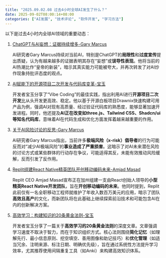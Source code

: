 ```yaml
---
title: "2025.09.02.08 过去4小时全球AI发生了什么？"
date: 2025-09-02T08:00:14+08:00
categories: ["AI发展", "技术评论", "软件开发", "学习方法"]
---
```


以下是过去4小时内全球AI领域的重要动态：

1.  [ChatGPT与AI妄想：证据持续增多-Gary Marcus](https://x.com/GaryMarcus/status/1962656076467445924)

    AI研究者Gary Marcus持续对当前AI，特别是ChatGPT的**局限性**和**过度宣传**提出质疑，认为有越来越多的证据表明其存在“妄想”或**误导性表现**。他将当前的AI热潮比作“皇帝的新装”，暗示其真实能力可能被夸大，并再次转发了对AI炒作现象持批评态度的观点。

2.  [AI赋能下的开源项目二次开发与代码库变革-宝玉](https://x.com/dotey/status/1962646727858495940)

    开发者宝玉分享了“Vibe Coding”的最佳实践，指出利用AI进行**开源项目二次开发**比从头开发更高效、稳定。他以基于开源白板项目Drawnix快速构建可用产品为例，强调AI对现有高质量、经过验证代码库的熟悉度，能够显著加速开发进程。同时，他还提及**AI正在改变如three.js、Tailwind CSS、Shadcn/ui等知名代码库**，意味着AI在代码生成和优化方面发挥着越来越重要的作用。

3.  [关于AI风险讨论的反思-Gary Marcus](https://x.com/GaryMarcus/status/1962612225472111070)

    AI研究者Gary Marcus指出，当前许多**极端风险（x-risk）倡导者**的行为可能反而对“减少AI极端风险”的**事业造成了严重损害**。这暗示了对AI未来潜在风险的讨论方式或某些群体的行动存在争议，可能适得其反，未能有效推动风险缓解，反而引发了反作用。

4.  [Replit组建React Native精英团队开创移动编码未来-Amjad Masad](https://x.com/amasad/status/1962608864508994047)

    Replit CEO Amjad Masad宣布正在加州组建一支由React创始人领导的**小型精英React Native开发团队**，旨在**开创移动编码的未来**。他同时提到，Replit此前仅有一名全职移动工程师就维护了年收入数百万美元的应用，暗示了团队**高效且高产**的文化，而新团队将在此基础上继续探索前沿技术和可能包含AI在内的创新解决方案。

5.  [高效学习：构建知识的20条黄金法则-宝玉](https://x.com/dotey/status/1962615752659193903)

    开发者宝玉分享了一篇关于**高效学习的20条黄金法则**的深度文章。文章强调学习速度不取决于智力，而在于知识组织方式。核心法则围绕**简化记忆**（如理解先行、最小信息原则、挖空填空、善用图像和助记技巧）和**优化管理**（如适当冗余、注明来源、标注日期、明确优先级），旨在通过系统性方法提升学习效率，尤其推荐使用间隔重复工具（如Anki）来构建高效知识体系。